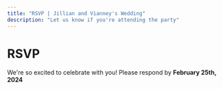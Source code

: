 ```yaml
---
title: "RSVP | Jillian and Vianney's Wedding"
description: "Let us know if you're attending the party"
---
```


# RSVP

We're so excited to celebrate with you! Please respond by **February 25th, 2024**
